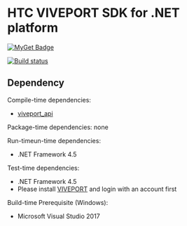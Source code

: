 # HTC VIVEPORT SDK for .NET platform

[![MyGet Badge](https://buildstats.info/myget/viveportsoftware/Viveport)](https://www.myget.org/feed/viveportsoftware/package/nuget/Viveport)

[![Build status](https://ci.appveyor.com/api/projects/status/0mh4w2jockcc2fhb/branch/master?svg=true)](https://ci.appveyor.com/project/kenelin/viveport-sdk-csharp/branch/master)

## Dependency

Compile-time dependencies:

* [viveport_api](https://www.nuget.org/packages/viveport_api.v141)

Package-time dependencies: none

Run-timeun-time dependencies:

* .NET Framework 4.5

Test-time dependencies:

* .NET Framework 4.5
* Please install [VIVEPORT](https://www.viveport.com/) and login with an account first

Build-time Prerequisite (Windows):

* Microsoft Visual Studio 2017
